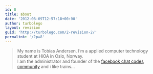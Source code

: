 ```yaml
---
id: 8
title: about
date: '2012-03-09T12:57:18+00:00'
author: turbolego
layout: revision
guid: 'http://turbolego.com/2-revision-2/'
permalink: '/?p=8'
---
```


> My name is Tobias Andersen. I’m a applied computer technology student at HiOA in Oslo, Norway.  
> I am the administrator and founder of the [facebook chat codes community](http://www.facebook.com/ChatCodes) and i like trains…
